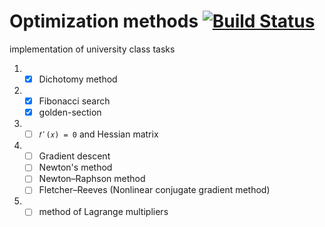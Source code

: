 # Optimization methods [![Build Status](https://travis-ci.org/hrsrashid/opt-met.svg?branch=master)](https://travis-ci.org/hrsrashid/opt-met)

implementation of university class tasks

1. - [x] Dichotomy method
2. - [x] Fibonacci search
   - [x] golden-section
3. - [ ] `𝑓ʹ(𝑥) = 0` and Hessian matrix
4. - [ ] Gradient descent
   - [ ] Newton's method
   - [ ] Newton–Raphson method
   - [ ] Fletcher–Reeves (Nonlinear conjugate gradient method)
5. - [ ] method of Lagrange multipliers
